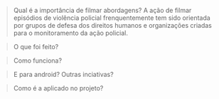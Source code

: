 > Qual é a importância de filmar abordagens?
A ação de filmar episódios de violência policial frenquentemente tem sido orientada por grupos de defesa dos direitos humanos e organizações criadas para o monitoramento da ação policial.

> O que foi feito?


> Como funciona?


> E para android? Outras inciativas?


> Como é a aplicado no projeto?

